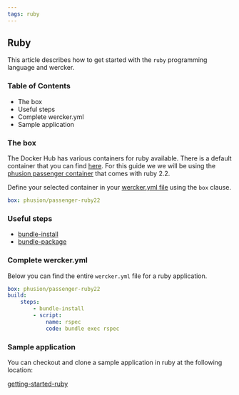 ```yaml
---
tags: ruby
---
```


## Ruby

This article describes how to get started with the `ruby` programming
language and wercker.

### Table of Contents

* The box
* Useful steps
* Complete wercker.yml
* Sample application

### The box

The Docker Hub has various containers for ruby available.
There is a default container that you can find [here](https://registry.hub.docker.com/_/ruby/). For this guide we
we will be using the [phusion passenger container](https://registry.hub.docker.com/u/phusion/passenger-ruby22/) that comes with ruby 2.2.

Define your selected container in your [wercker.yml
file](/learn/wercker-yml/01_introduction.html) using the `box` clause.

```yaml
box: phusion/passenger-ruby22
```

### Useful steps

* [bundle-install](https://app.wercker.com/#applications/51c829d13179be44780020be/tab/details)
* [bundle-package](https://app.wercker.com/#applications/51c829d43179be44780020cf/tab/details)

### Complete wercker.yml

Below you can find the entire `wercker.yml` file for a ruby application.

```yaml
box: phusion/passenger-ruby22
build:
    steps:
        - bundle-install
        - script:
            name: rspec
            code: bundle exec rspec
```
### Sample application

You can checkout and clone a sample application in ruby at the
following location:

[getting-started-ruby](https://github.com/wercker/getting-started-ruby)
